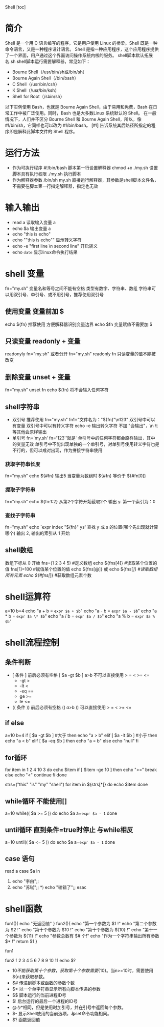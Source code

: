 Shell
[toc]

# 简介
Shell 是一个用 C 语言编写的程序，它是用户使用 Linux 的桥梁。Shell 既是一种命令语言，又是一种程序设计语言。
Shell 是指一种应用程序，这个应用程序提供了一个界面，用户通过这个界面访问操作系统内核的服务。
shell脚本默认拓展名.sh
shell脚本运行需要解释器，常见如下：
- Bourne Shell（/usr/bin/sh或/bin/sh）
- Bourne Again Shell（/bin/bash）
- C Shell（/usr/bin/csh）
- K Shell（/usr/bin/ksh）
- Shell for Root（/sbin/sh）

以下实例使用 Bash，也就是 Bourne Again Shell，由于易用和免费，Bash 在日常工作中被广泛使用。同时，Bash 也是大多数Linux 系统默认的 Shell。
在一般情况下，人们并不区分 Bourne Shell 和 Bourne Again Shell，所以，像 #!/bin/sh，它同样也可以改为 #!/bin/bash。
[#!] 告诉系统其后路径所指定的程序即是解释此脚本文件的 Shell 程序。

# 运行方法
- 作为可执行程序
#!/bin/bash 脚本第一行设置解释器
chmod +x ./my.sh 设置脚本具有执行权限
./my.sh 执行脚本
- 作为解释器参数
/bin/sh my.sh
直接运行解释器，其参数是shell脚本文件名，不需要在脚本第一行指定解释器，指定也无效

# 输入输出
- read a 读取输入变量 a
- echo $a 输出变量 a
- echo "this is echo"
- echo "\"this is echo\"" 显示转义字符
- echo -e "first line \n second line" 开启转义
- echo `date` 显示linux命令执行结果

# shell 变量
fn="my.sh" 变量名和等号之间不能有空格
类型有数字、字符串、数组
字符串可以用双引号、单引号、或不用引号，推荐使用双引号

## 使用变量 变量前加 $
echo ${fn} 推荐使用 方便解释器识别变量边界
echo $fn
变量赋值不需要加 $

## 只读变量 readonly + 变量
readonyly fn="my.sh"
或者分开
fn="my.sh"
readonly fn
只读变量的值不能被改变

## 删除变量 unset + 变量
fn="my.sh"
unset fn
echo ${fn}
将不会输入任何字符

## shell字符串
- 双引号 推荐使用
  fn="my.sh"
  fn1="文件名为：\"${fn}\"\n123"
  双引号中可以有变量
  双引号中可以有转义字符
  echo -e 输出转义字符 
  不加 \"会输出"，\n \t等其他会原样输出
- 单引号
  fn='my.sh'
  fn='123''就是'
  单引号中的任何字符都会原样输出，其中的变量无效
  单引号中不能出现单独的一个单引号，对单引号使用转义字符也是不行的，但可以成对出现，作为拼接字符串使用

### 获取字符串长度
fn="my.sh"
echo ${#fn} 输出5
当变量为数组时 ${#fn} 等价于 ${#fn[0]}

### 提取子字符串
fn="my.sh"
echo ${fn:1:2} 从第2个字符开始截取2个 输出 y.
第一个索引为：0

### 查找子字符串
fn="my.sh"
echo `expr index "${fn}" ys' 
查找 y 或 s 的位置(哪个先出现就计算哪个)  输出 2, 输出的索引从 1 开始

## shell数组
数组下标从 0 开始
fns=(1 2 3 4 5) #定义数组
echo ${fns[4]} #读取某个位置的值
fns[1]=100  #赋值某个位置的值
echo ${fns[@]} 或 echo ${fns[*]}  #读取数组所有元素
echo ${#fns[*]} #获取数组元素个数

# shell运算符
a=10
b=4
echo "a + b = `expr $a + $b`"
echo "a - b = `expr $a - $b`"
echo "a * b = `expr $a \* $b`"
echo "a / b = `expr $a / $b`"
echo "a % b = `expr $a % $b`"

# shell流程控制
## 条件判断
- [ 条件 ]
  前后必须有空格
  [ $a -gt $b ]  a>b
  不可以直接使用 > = < >= <=
  - -gt >
  - -lt <
  - -eq ==
  - ge >=
  - le <=
- (( 条件 ))
  前后必须有空格
  (( $a>$b )) 可以直接使用 > = < >= <=

## if else
a=10
b=4
if [ $a -gt $b ] #大于
then
    echo "a > b"
elif [ $a -lt $b ] #小于
then
    echo "a < b"
elif [ $a -eq $b ]
then
    echo "a = b"
else
    echo "null"
fi

## for循环
for item in 1 2 4 10 3
do
  echo $item
  if [ $item -ge 10 ]
  then
      echo ">="
      break
  else
      echo "<"
      continue
  fi
done

strs=("this" "is" "my" "shell")
for item in ${strs[*]}
do
  echo $item
done

## while循环 不能使用[]
a=10
while(( $a >= 5 ))
do
  echo $a
  a=`expr $a - 1`
done

## until循环 直到条件=true时停止 与while相反
a=10
until(( $a <= 5 ))
do
  echo $a
  a=`expr $a - 1`
done

## case 语句
read a
case $a in
 1) echo "李白";;
 2) echo "苏轼";;
 *) echo "输错了";;
esac

# shell函数
fun1(){
  echo "无返回值"
}
fun2(){
  echo "第一个参数为 $1 !"
    echo "第二个参数为 $2 !"
    echo "第十个参数为 $10 !"
    echo "第十个参数为 ${10} !"
    echo "第十一个参数为 ${11} !"
    echo "参数总数有 $# 个!"
    echo "作为一个字符串输出所有参数 $* !"
  return $1
}

fun1

fun2 1 2 3 4 5 6 7 8 9 10 11
echo $?

- $10 不能获取第十个参数，获取第十个参数需要${10}。当n>=10时，需要使用${n}来获取参数。
- $#	传递到脚本或函数的参数个数
- $*	以一个单字符串显示所有向脚本传递的参数
- $$	脚本运行的当前进程ID号
- $!	后台运行的最后一个进程的ID号
- $@	与$*相同，但是使用时加引号，并在引号中返回每个参数。
- $-	显示Shell使用的当前选项，与set命令功能相同。
- $?	函数返回值

